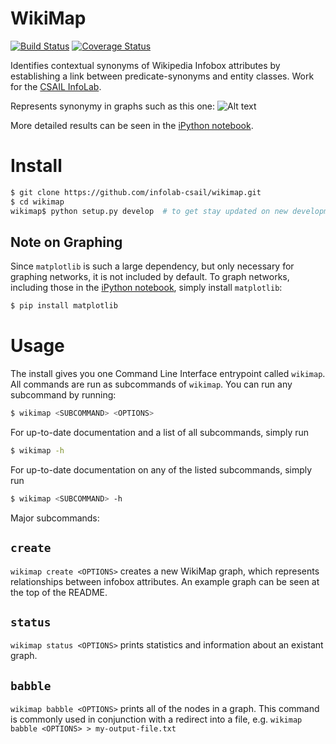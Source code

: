 # WikiMap
[![Build Status](https://travis-ci.org/infolab-csail/wikimap.svg?branch=master)](https://travis-ci.org/infolab-csail/wikimap)
[![Coverage Status](https://coveralls.io/repos/infolab-csail/wikimap/badge.svg?branch=master&service=github)](https://coveralls.io/github/infolab-csail/wikimap?branch=master)

Identifies contextual synonyms of Wikipedia Infobox attributes by establishing a link between predicate-synonyms and entity classes. Work for the [CSAIL InfoLab](http://groups.csail.mit.edu/infolab/).

Represents synonymy in graphs such as this one:
![Alt text](/../master/images/keyPeople35.png?raw=true "Example Graph")

More detailed results can be seen in the [iPython notebook](/../master/WikiMap%20Analysis.ipynb).

# Install
```Bash 
$ git clone https://github.com/infolab-csail/wikimap.git
$ cd wikimap
wikimap$ python setup.py develop  # to get stay updated on new developments
```
## Note on Graphing
Since `matplotlib` is such a large dependency, but only necessary for graphing networks, it is not included by default. To graph networks, including those in the [iPython notebook](/../master/WikiMap%20Analysis.ipynb), simply install `matplotlib`:
```Bash
$ pip install matplotlib
```

# Usage
The install gives you one Command Line Interface entrypoint called `wikimap`. All commands are run as subcommands of `wikimap`. You can run any subcommand by running:
```Bash
$ wikimap <SUBCOMMAND> <OPTIONS>
```
For up-to-date documentation and a list of all subcommands, simply run
```Bash
$ wikimap -h
```

For up-to-date documentation on any of the listed subcommands, simply run
```Bash
$ wikimap <SUBCOMMAND> -h
```

Major subcommands:
## `create`
`wikimap create <OPTIONS>` creates a new WikiMap graph, which represents relationships between infobox attributes. An example graph can be seen at the top of the README. 

## `status`
`wikimap status <OPTIONS>` prints statistics and information about an existant graph.

## `babble`
`wikimap babble <OPTIONS>` prints all of the nodes in a graph. This command is commonly used in conjunction with a redirect into a file, e.g. `wikimap babble <OPTIONS> > my-output-file.txt`
